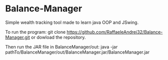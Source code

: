 # Balance-Manager
Simple wealth tracking tool made to learn java OOP and JSwing.

To run the program:
git clone https://github.com/RaffaeleAndrei32/Balance-Manager.git
or dowload the repository.

Then run the JAR file in BalanceManager/out:
java -jar pathTo/BalanceManager/out/BalanceManager.jar/BalanceManager.jar
